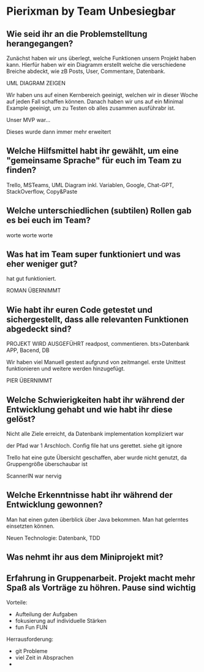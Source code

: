 # Pierixman by Team Unbesiegbar

## Wie seid ihr an die Problemstelltung herangegangen?

Zunächst haben wir uns überlegt, welche Funktionen unsern Projekt haben kann.
Hierfür haben wir ein Diagramm erstellt welche die verschiedene Breiche abdeckt, wie zB Posts, User, Commentare, Datenbank.

UML DIAGRAM ZEIGEN

Wir haben uns auf einen Kernbereich geeinigt, welchen wir in dieser Woche auf jeden Fall schaffen können. 
Danach haben wir uns auf ein Minimal Example geeinigt, um zu Testen ob alles zusammen ausführabr ist.

Unser MVP war...

Dieses wurde dann immer mehr erweitert


## Welche Hilfsmittel habt ihr gewählt, um eine "gemeinsame Sprache" für euch im Team zu finden? 

Trello, MSTeams, UML Diagram inkl. Variablen, Google, Chat-GPT, StackOverflow, Copy&Paste

## Welche unterschiedlichen (subtilen) Rollen gab es bei euch im Team?

worte worte worte

## Was hat im Team super funktioniert und was eher weniger gut?
hat gut funktioniert.


ROMAN ÜBERNIMMT
## Wie habt ihr euren Code getestet und sichergestellt, dass alle relevanten Funktionen abgedeckt sind?

PROJEKT WIRD AUSGEFÜHRT
readpost, commentieren. bts>Datenbank APP, Bacend, DB

Wir haben viel Manuell  gestest aufgrund von zeitmangel. erste Unittest funktionieren und weitere werden hinzugefügt.


PIER ÜBERNIMMT
## Welche Schwierigkeiten habt ihr während der Entwicklung gehabt und wie habt ihr diese gelöst?

Nicht alle Ziele erreicht, da Datenbank implementation kompliziert war

der Pfad war 1 Arschloch. Config file hat uns gerettet. siehe git ignore

Trello hat eine gute Übersicht geschaffen, aber wurde nicht genutzt, da Gruppengröße überschaubar ist

ScannerIN war nervig

## Welche Erkenntnisse habt ihr während der Entwicklung gewonnen?

Man hat einen guten überblick über Java bekommen. Man hat gelerntes einsetzten können.

Neuen Technologie: Datenbank, TDD

## Was nehmt ihr aus dem Miniprojekt mit?
Erfahrung in Gruppenarbeit. Projekt macht mehr Spaß als Vorträge zu höhren. 
Pause sind wichtig
---
Vorteile: 
 - Aufteilung der Aufgaben
 - fokusierung auf individuelle Stärken
 - fun Fun FUN

Herrausforderung:
 - git Probleme
 - viel Zeit in Absprachen
 - 
